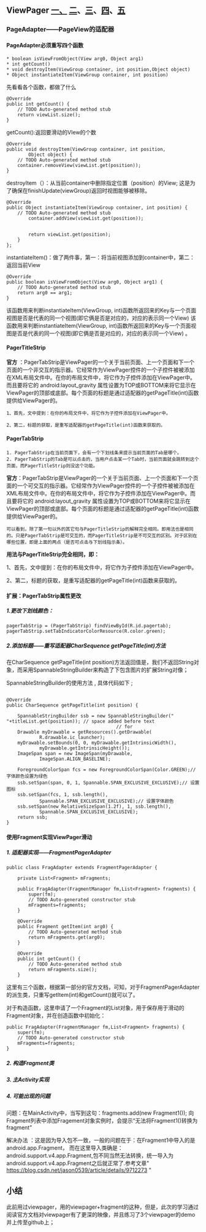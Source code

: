 ## ViewPager  [一、](https://blog.csdn.net/suyimin2010/article/details/80659993) [二]( https://blog.csdn.net/harvic880925/article/details/38487149 )、[三]( https://blog.csdn.net/harvic880925/article/details/38521865 )、[四]( https://blog.csdn.net/harvic880925/article/details/38557517 )、[五]( https://blog.csdn.net/harvic880925/article/details/38660861 )
### PageAdapter——PageView的适配器

#### PageAdapter必须重写四个函数

	* boolean isViewFromObject(View arg0, Object arg1)
	* int getCount() 
	* void destroyItem(ViewGroup container, int position,Object object)
	* Object instantiateItem(ViewGroup container, int position)

先看看各个函数，都做了什么
```
@Override  
public int getCount() {  
    // TODO Auto-generated method stub  
    return viewList.size();  
} 
```

 getCount():返回要滑动的VIew的个数 

```
@Override  
public void destroyItem(ViewGroup container, int position,  
        Object object) {  
    // TODO Auto-generated method stub  
    container.removeView(viewList.get(position));  
}  
```

 destroyItem（）：从当前container中删除指定位置（position）的View; 这是为了确保在finishUpdate(viewGroup)返回时视图能够被移除。 

``` 
@Override  
public Object instantiateItem(ViewGroup container, int position) {  
    // TODO Auto-generated method stub  
        container.addView(viewList.get(position));  
          
          
        return viewList.get(position);  
    }  
}; 
```

 instantiateItem()：做了两件事，第一：将当前视图添加到container中，第二：返回当前View 

```
@Override  
public boolean isViewFromObject(View arg0, Object arg1) {  
    // TODO Auto-generated method stub  
    return arg0 == arg1;  
}  
```

 该函数用来判断instantiateItem(ViewGroup, int)函数所返回来的Key与一个页面视图是否是代表的同一个视图(即它俩是否是对应的，对应的表示同一个View)  该函数用来判断instantiateItem(ViewGroup, int)函数所返回来的Key与一个页面视图是否是代表的同一个视图(即它俩是否是对应的，对应的表示同一个View) 。



#### PagerTitleStrip

**官方** ：PagerTabStrip是ViewPager的一个关于当前页面、上一个页面和下一个页面的一个非交互的指示器。它经常作为ViewPager控件的一个子控件被被添加在XML布局文件中。在你的布局文件中，将它作为子控件添加在ViewPager中。而且要将它的 android:layout_gravity 属性设置为TOP或BOTTOM来将它显示在ViewPager的顶部或底部。每个页面的标题是通过适配器的getPageTitle(int)函数提供给ViewPager的。

	1、首先，文中提到：在你的布局文件中，将它作为子控件添加在ViewPager中。
	
	2、第二，标题的获取，是重写适配器的getPageTitle(int)函数来获取的。

#### PagerTabStrip

	1. PagerTabStrip在当前页面下，会有一个下划线条来提示当前页面的Tab是哪个。
	2. PagerTabStrip的Tab是可以点击的，当用户点击某一个Tab时，当前页面就会跳转到这个页面，而PagerTitleStrip则没这个功能。

 **官方**：PagerTabStrip是ViewPager的一个关于当前页面、上一个页面和下一个页面的一个可交互的指示器。它经常作为ViewPager控件的一个子控件被被添加在XML布局文件中。在你的布局文件中，将它作为子控件添加在ViewPager中。而且要将它的 android:layout_gravity 属性设置为TOP或BOTTOM来将它显示在ViewPager的顶部或底部。每个页面的标题是通过适配器的getPageTitle(int)函数提供给ViewPager的。

	可以看到，除了第一句以外的其它句与PagerTitleStrip的解释完全相同。即用法也是相同的。只是PagerTabStrip是可交互的，而PagerTitleStrip是不可交互的区别。对于区别在哪些位置，即是上面的两点（是否可点击与下划线指示条）。

 




**用法与PagerTitleStrip完全相同，即：**

1、首先，文中提到：在你的布局文件中，将它作为子控件添加在ViewPager中。

2、第二，标题的获取，是重写适配器的getPageTitle(int)函数来获取的。



#### 扩展：PagerTabStrip属性更改

##### 1.更改下划线颜色：

```
pagerTabStrip = (PagerTabStrip) findViewById(R.id.pagertab);
pagerTabStrip.setTabIndicatorColorResource(R.color.green);
```

##### 2.添加标题——重写适配器CharSequence getPageTitle(int)方法

 在CharSequence getPageTitle(int position)方法返回值是，我们不返回String对象，而采用SpannableStringBuilder来构造了下包含图片的扩展String对像； 

 SpannableStringBuilder的使用方法 , 具体代码如下 ;

```

@Override
public CharSequence getPageTitle(int position) {
 
	SpannableStringBuilder ssb = new SpannableStringBuilder("  "+titleList.get(position)); // space added before text
										// for
	Drawable myDrawable = getResources().getDrawable(
			R.drawable.ic_launcher);
	myDrawable.setBounds(0, 0, myDrawable.getIntrinsicWidth(),
			myDrawable.getIntrinsicHeight());
	ImageSpan span = new ImageSpan(myDrawable,
			ImageSpan.ALIGN_BASELINE);
 
	ForegroundColorSpan fcs = new ForegroundColorSpan(Color.GREEN);// 字体颜色设置为绿色
	ssb.setSpan(span, 0, 1, Spannable.SPAN_EXCLUSIVE_EXCLUSIVE);// 设置图标
	ssb.setSpan(fcs, 1, ssb.length(),
			Spannable.SPAN_EXCLUSIVE_EXCLUSIVE);// 设置字体颜色
	ssb.setSpan(new RelativeSizeSpan(1.2f), 1, ssb.length(),
			Spannable.SPAN_EXCLUSIVE_EXCLUSIVE);
	return ssb;
}
```
#### 使用Fragment实现ViewPager滑动
##### 1. 适配器实现——FragmentPagerAdapter

```
public class FragAdapter extends FragmentPagerAdapter {
 
	private List<Fragment> mFragments;
	
	public FragAdapter(FragmentManager fm,List<Fragment> fragments) {
		super(fm);
		// TODO Auto-generated constructor stub
		mFragments=fragments;
	}
 
	@Override
	public Fragment getItem(int arg0) {
		// TODO Auto-generated method stub
		return mFragments.get(arg0);
	}
 
	@Override
	public int getCount() {
		// TODO Auto-generated method stub
		return mFragments.size();
	}
```

这里有三个函数，根据第一部分的官方文档，可知，对于FragmentPagerAdapter的派生类，只重写getItem(int)和getCount()就可以了。

 

对于构造函数，这里申请了一个Fragment的List对象，用于保存用于滑动的Fragment对象，并在创造函数中初始化：

```
public FragAdapter(FragmentManager fm,List<Fragment> fragments) {
	super(fm);
	// TODO Auto-generated constructor stub
	mFragments=fragments;
}
```

##### 2. 构造Fragment类

##### 3. 主Activity实现

##### 4. 可能出现的问题

问题：在MainActivity中，当写到这句：fragments.add(new Fragment1()); 向Fragment列表中添加Fragement对象实例时，会提示“无法将Fragment1()转换为fragment”

解决办法 ：这是因为导入包不一致，一般的问题在于：在Fragment1中导入的是android.app.Fragment， 而在这里导入类确是：android.support.v4.app.Fragment,包不同当然无法转换，统一导入为android.support.v4.app.Fragment之后就正常了.参考文章" https://blog.csdn.net/jason0539/article/details/9712273 "



## 小结

​	此前用过viewpager，用的viewpager+fragment的这种，但是，此次的学习通过阅读官方文档对viewpager有了更深的映像，并且练习了3个viewpager的demo并上传至github上；